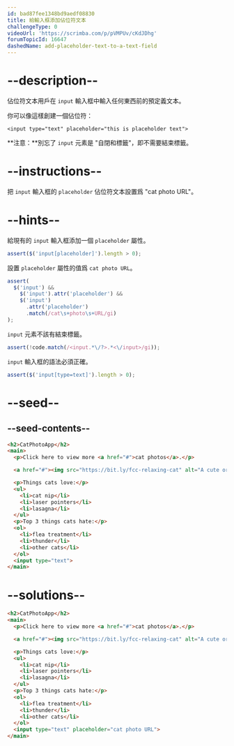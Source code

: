 ```yaml
---
id: bad87fee1348bd9aedf08830
title: 給輸入框添加佔位符文本
challengeType: 0
videoUrl: 'https://scrimba.com/p/pVMPUv/cKdJDhg'
forumTopicId: 16647
dashedName: add-placeholder-text-to-a-text-field
---
```


# --description--

佔位符文本用戶在 `input` 輸入框中輸入任何東西前的預定義文本。

你可以像這樣創建一個佔位符：

`<input type="text" placeholder="this is placeholder text">`

**注意：**別忘了 `input` 元素是 "自閉和標籤"，即不需要結束標籤。

# --instructions--

把 `input` 輸入框的 `placeholder` 佔位符文本設置爲 "cat photo URL"。

# --hints--

給現有的 `input` 輸入框添加一個 `placeholder` 屬性。

```js
assert($('input[placeholder]').length > 0);
```

設置 `placeholder` 屬性的值爲 `cat photo URL`。

```js
assert(
  $('input') &&
    $('input').attr('placeholder') &&
    $('input')
      .attr('placeholder')
      .match(/cat\s+photo\s+URL/gi)
);
```

`input` 元素不該有結束標籤。

```js
assert(!code.match(/<input.*\/?>.*<\/input>/gi));
```

`input` 輸入框的語法必須正確。

```js
assert($('input[type=text]').length > 0);
```

# --seed--

## --seed-contents--

```html
<h2>CatPhotoApp</h2>
<main>
  <p>Click here to view more <a href="#">cat photos</a>.</p>

  <a href="#"><img src="https://bit.ly/fcc-relaxing-cat" alt="A cute orange cat lying on its back."></a>

  <p>Things cats love:</p>
  <ul>
    <li>cat nip</li>
    <li>laser pointers</li>
    <li>lasagna</li>
  </ul>
  <p>Top 3 things cats hate:</p>
  <ol>
    <li>flea treatment</li>
    <li>thunder</li>
    <li>other cats</li>
  </ol>
  <input type="text">
</main>
```

# --solutions--

```html
<h2>CatPhotoApp</h2>
<main>
  <p>Click here to view more <a href="#">cat photos</a>.</p>

  <a href="#"><img src="https://bit.ly/fcc-relaxing-cat" alt="A cute orange cat lying on its back."></a>

  <p>Things cats love:</p>
  <ul>
    <li>cat nip</li>
    <li>laser pointers</li>
    <li>lasagna</li>
  </ul>
  <p>Top 3 things cats hate:</p>
  <ol>
    <li>flea treatment</li>
    <li>thunder</li>
    <li>other cats</li>
  </ol>
  <input type="text" placeholder="cat photo URL">
</main>
```
